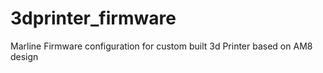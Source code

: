 # 3dprinter_firmware
Marline Firmware configuration for custom built 3d Printer based on AM8 design 
